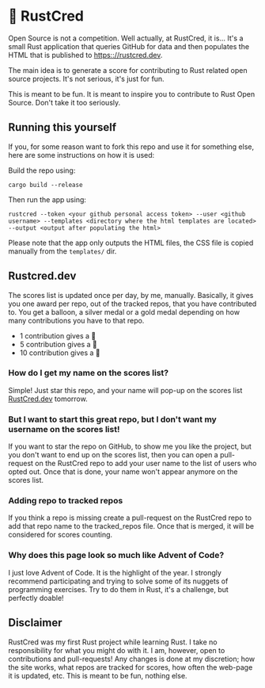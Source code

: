 # 🦀 RustCred
Open Source is not a competition. Well actually, at RustCred, it is...
It's a small Rust application that queries GitHub for data and then populates the HTML that is published to [https:://rustcred.dev](https://rustcred.dev).

The main idea is to generate a score for contributing to Rust related open source projects. It's not serious, it's just for fun.

This is meant to be fun. It is meant to inspire you to contribute to Rust Open Source. Don't take it too seriously.

## Running this yourself
If you, for some reason want to fork this repo and use it for something else, here are some instructions on how it is used:

Build the repo using:
```
cargo build --release
```

Then run the app using: 
```
rustcred --token <your github personal access token> --user <github username> --templates <directory where the html templates are located> --output <output after populating the html>
```

Please note that the app only outputs the HTML files, the CSS file is copied manually from the ```templates/``` dir.

## Rustcred.dev
The scores list is updated once per day, by me, manually. Basically, it gives you one award per repo, out of the tracked repos, that you have contributed to. You get a balloon, a silver medal or a gold medal depending on how many contributions you have to that repo.
- 1 contribution gives a 🎈
- 5 contribution gives a 🥈
- 10 contribution gives a 🥇

### How do I get my name on the scores list?
Simple! Just star this repo, and your name will pop-up on the scores list [RustCred.dev](https://rustcred.dev) tomorrow. 

### But I want to start this great repo, but I don't want my username on the scores list!
If you want to star the repo on GitHub, to show me you like the project, but you don't want to end up on the scores list, then you can open a pull-request on the RustCred repo to add your user name to the list of users who opted out. Once that is done, your name won't appear anymore on the scores list. 

### Adding repo to tracked repos
If you think a repo is missing create a pull-request on the RustCred repo to add that repo name to the tracked_repos file. Once that is merged, it will be considered for scores counting. 

### Why does this page look so much like Advent of Code?
I just love Advent of Code. It is the highlight of the year. I strongly recommend participating and trying to solve some of its nuggets of programming exercises.
Try to do them in Rust, it's a challenge, but perfectly doable!

## Disclaimer
RustCred was my first Rust project while learning Rust. I take no responsibility for what you might do with it. I am, however, open to contributions and pull-requests!
Any changes is done at my discretion; how the site works, what repos are tracked for scores, how often the web-page it is updated, etc.
This is meant to be fun, nothing else. 
